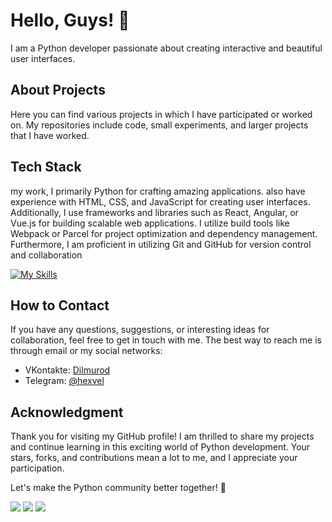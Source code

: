 # Hello, Guys! 👋

I am a Python developer passionate about creating interactive and beautiful user interfaces.

## About Projects

Here you can find various projects in which I have participated or worked on. My repositories include code, small experiments, and larger projects that I have worked.

## Tech Stack

my work, I primarily Python for crafting amazing applications. also have experience with HTML, CSS, and JavaScript for creating user interfaces. Additionally, I use frameworks and libraries such as React, Angular, or Vue.js for building scalable web applications. I utilize build tools like Webpack or Parcel for project optimization and dependency management. Furthermore, I am proficient in utilizing Git and GitHub for version control and collaboration

[![My Skills](https://skillicons.dev/icons?i=py,vim,vite,js,cs,rust,html,css,scss,nodejs,react,next,vuejs,angular,git,vscode,atom,figma,bootstrap,fastapi,flask,idea,mongodb,postgres,postman,sqlite,stackoverflow,ts)](https://vk.com/official_hexvel)

## How to Contact

If you have any questions, suggestions, or interesting ideas for collaboration, feel free to get in touch with me. The best way to reach me is through email or my social networks:

 - VKontakte: [Dilmurod](https://vk.com/official_hexvel)
 - Telegram: [@hexvel](https://t.me/hexvel)

## Acknowledgment

Thank you for visiting my GitHub profile! I am thrilled to share my projects and continue learning in this exciting world of Python development. Your stars, forks, and contributions mean a lot to me, and I appreciate your participation.

Let's make the Python community better together! 🚀

![](http://github-profile-summary-cards.vercel.app/api/cards/profile-details?username=hexvel&theme=algolia)
![](http://github-profile-summary-cards.vercel.app/api/cards/most-commit-language?username=hexvel&theme=algolia) 
![](http://github-profile-summary-cards.vercel.app/api/cards/stats?username=hexvel&theme=algolia)
